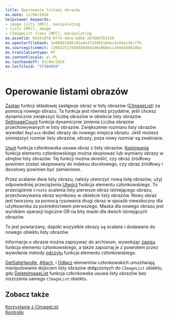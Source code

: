 ```yaml
---
title: Operowanie listami obrazów
ms.date: 11/04/2016
helpviewer_keywords:
- image lists [MFC], manipulating
- lists [MFC], image
- CImageList class [MFC], manipulating
ms.assetid: 043418f8-077e-4dce-b8bb-2b7b0d7b5156
ms.openlocfilehash: 1e86961980c91ade47a3d6510dec5c04ac36cffb
ms.sourcegitcommit: c3093251193944840e3d0a068ecc30e6449624ba
ms.translationtype: MT
ms.contentlocale: pl-PL
ms.lasthandoff: 03/04/2019
ms.locfileid: "57304850"
---
```

# <a name="manipulating-image-lists"></a>Operowanie listami obrazów

[Zastąp](../mfc/reference/cimagelist-class.md#replace) funkcji składowej zastępuje obraz w listy obrazów ([CImageList](../mfc/reference/cimagelist-class.md)) za pomocą nowego obrazu. Ta funkcja jest również przydatne, jeśli chcesz dynamicznie zwiększyć liczbę obrazów w obiekcie listy obrazów. [SetImageCount](../mfc/reference/cimagelist-class.md#setimagecount) funkcja dynamicznie zmienia Liczba obrazów przechowywanych w listy obrazów. Zwiększenie rozmiaru listy obrazów wywołać `Replace` dodać obrazy do nowego miejsca obrazu. Jeśli możesz zmniejszyć rozmiar listy obrazów, obrazy, poza nowy rozmiar są zwalniane.

[Usuń](../mfc/reference/cimagelist-class.md#remove) funkcja członkowska usuwa obraz z listy obrazów. [Kopiowania](../mfc/reference/cimagelist-class.md#copy) funkcja elementu członkowskiego można skopiować lub wymiany obrazy w obrębie listy obrazów. Tej funkcji można określić, czy obraz źródłowy powinien zostać skopiowany do indeksu docelowego, czy obraz źródłowy i docelowy powinien być zamienione.

Przez scalanie dwie listy obrazu, należy utworzyć nową listę obrazów, użyj odpowiedniej przeciążenia [Utwórz](../mfc/reference/cimagelist-class.md#create) funkcja elementu członkowskiego. To przeciążenie `Create` scalenia listy pierwsze obraz istniejącego obrazu, przechowywania obraz wynikowy w obiekcie listy obrazów. Nowy obraz jest tworzony za pomocą rysowania drugi obraz w sposób niewidoczny dla użytkownika za pośrednictwem pierwszego. Maska dla nowego obrazu jest wynikiem operacji logiczne OR na bity maski dla dwóch istniejących obrazów.

To jest powtarzany, dopóki wszystkie obrazy są scalane i dodawane do nowego obiektu listy obrazów.

Informacje o obrazie można zapisywać do archiwum, wywołując [zapisu](../mfc/reference/cimagelist-class.md#write) funkcja elementu członkowskiego, a także zapoznaj je z powrotem przez wywołanie metody [odczytu](../mfc/reference/cimagelist-class.md#read) funkcja elementu członkowskiego.

[GetSafeHandle](../mfc/reference/cimagelist-class.md#getsafehandle), [Attach](../mfc/reference/cimagelist-class.md#attach), i [Odłącz](../mfc/reference/cimagelist-class.md#detach) elementów członkowskich umożliwiają manipulowanie dojściem listy obrazów dołączonych do `CImageList` obiektu, gdy [DeleteImageList](../mfc/reference/cimagelist-class.md#deleteimagelist) funkcja członkowska usuwa listy obrazów bez niszczenia samego `CImageList` obiektu.

## <a name="see-also"></a>Zobacz także

[Korzystanie z CImageList](../mfc/using-cimagelist.md)<br/>
[Kontrolki](../mfc/controls-mfc.md)
